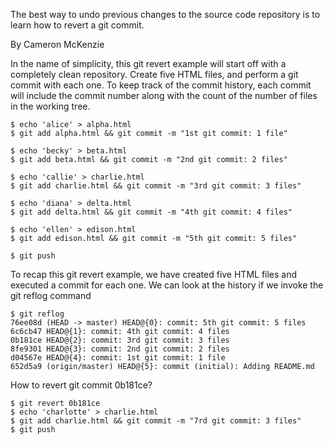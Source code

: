 The best way to undo previous changes to the source code repository is to learn how to revert a git commit.

By Cameron McKenzie

In the name of simplicity, this git revert example will start off with a completely clean repository. Create five HTML files, and perform a git commit with each one. To keep track of the commit history, each commit will include the commit number along with the count of the number of files in the working tree.
```
$ echo 'alice' > alpha.html
$ git add alpha.html && git commit -m "1st git commit: 1 file"
```
```
$ echo 'becky' > beta.html
$ git add beta.html && git commit -m "2nd git commit: 2 files"
```
```
$ echo 'callie' > charlie.html
$ git add charlie.html && git commit -m "3rd git commit: 3 files"
```
```
$ echo 'diana' > delta.html
$ git add delta.html && git commit -m "4th git commit: 4 files"
```
```
$ echo 'ellen' > edison.html
$ git add edison.html && git commit -m "5th git commit: 5 files"
```
```
$ git push 
```
To recap this git revert example, we have created five HTML files and executed a commit for each one. We can look at the history if we invoke the git reflog command
```
$ git reflog
76ee08d (HEAD -> master) HEAD@{0}: commit: 5th git commit: 5 files
6c6cb47 HEAD@{1}: commit: 4th git commit: 4 files
0b181ce HEAD@{2}: commit: 3rd git commit: 3 files
8fe9301 HEAD@{3}: commit: 2nd git commit: 2 files
d04567e HEAD@{4}: commit: 1st git commit: 1 file
652d5a9 (origin/master) HEAD@{5}: commit (initial): Adding README.md
```
How to revert git commit 0b181ce?
```
$ git revert 0b181ce
$ echo 'charlotte' > charlie.html
$ git add charlie.html && git commit -m "7rd git commit: 3 files"
$ git push
```
